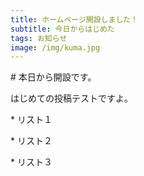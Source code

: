 ```yaml
---
title: ホームページ開設しました！
subtitle: 今日からはじめた
tags: お知らせ
image: /img/kuma.jpg
---
```

\# 本日から開設です。

はじめての投稿テストですよ。

\* リスト１

\* リスト２

\* リスト３